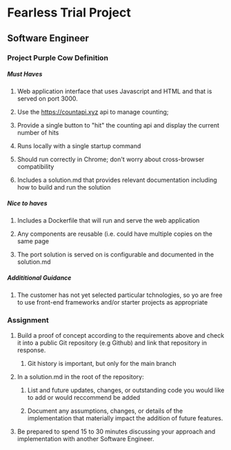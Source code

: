 # Fearless Trial Project 
## Software Engineer

### Project Purple Cow Definition 

##### Must Haves 

1. Web application interface that uses Javascript and HTML and that is served on port 3000. 

2. Use the https://countapi.xyz api to manage counting;

3. Provide a single button to "hit" the counting api and display the current number of hits 

4. Runs locally with a single startup command 

5. Should run correctly in Chrome; don't worry about cross-browser compatibility

6. Includes a solution.md that provides relevant documentation including how to build and run the solution

##### Nice to haves 

1. Includes a Dockerfile that will run and serve the web application

2. Any components are reusable (i.e. could have multiple copies on the same page

3. The port solution is served on is configurable and documented in the solution.md

##### Addititional Guidance 

1. The customer has not yet selected particular tchnologies, so yo are free to use front-end frameworks and/or starter projects as appropriate

### Assignment 

1. Build a proof of concept according to the requirements above and check it into a public Git repository (e.g Github) and link that repository in response.

	1. Git history is important, but only for the main branch 

2. In a solution.md in the root of the repository:

	1. List and future updates, changes, or outstanding code you would like to add or would reccommend be added

	2. Document any assumptions, changes, or details of the implementation that materially impact the addition of future features. 

3. Be prepared to spend 15 to 30 minutes discussing your approach and implementation with another Software Engineer. 

